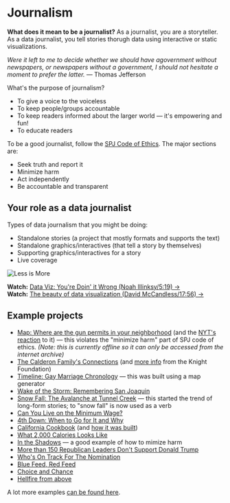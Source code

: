 # Journalism
**What does it mean to be a journalist?** As a journalist, you are a storyteller. As a data journalist, you tell stories thorugh data using interactive or static visualizations.

*Were it left to me to decide whether we should have agovernment without newspapers, or newspapers without a government, I should not hesitate a moment to prefer the latter.* — Thomas Jefferson

What's the purpose of journalism?

* To give a voice to the voiceless
* To keep people/groups accountable
* To keep readers informed about the larger world — it's empowering and fun!
* To educate readers

To be a good journalist, follow the [SPJ Code of Ethics](http://www.spj.org/ethicscode.asp). The major sections are:

* Seek truth and report it
* Minimize harm
* Act independently
* Be accountable and transparent

## Your role as a data journalist

Types of data journalism that you might be doing:

* Standalone stories (a project that mostly formats and supports the text)
* Standalone graphics/interactives (that tell a story by themselves)
* Supporting graphics/interactives for a story
* Live coverage

![Less is More](../assets/lessismore.gif)

**Watch:** [Data Viz: You're Doin' it Wrong (Noah Illinksy/5:19) &rarr;](https://www.youtube.com/watch?v=i93iWza8sG8)    
**Watch:** [The beauty of data visualization (David McCandless/17:56) &rarr;](http://www.ted.com/talks/david_mccandless_the_beauty_of_data_visualization?language=en)


## Example projects
* [Map: Where are the gun permits in your neighborhood](http://web.archive.org/web/20150731154625/http://archive.lohud.com/interactive/article/20121223/NEWS01/121221011/Map-Where-gun-permits-your-neighborhood-) (and the [NYT's reaction](http://www.nytimes.com/2013/01/19/nyregion/newspaper-takes-down-map-of-gun-permit-holders.html?_r=0) to it) — this violates the "minimize harm" part of SPJ code of ethics. *(Note: this is currently offline so it can only be accessed from the internet archive)*
* [The Calderon Family's Connections](http://graphics.latimes.com/calderon/) (and [more info](http://knightlab.northwestern.edu/2015/04/17/how-byron-lutz-untangled-the-calderon-familys-connections-and-what-it-tells-us-about-social-network-analysis/) from the Knight Foundation)
* [Timeline: Gay Marriage Chronology](http://graphics.latimes.com/usmap-gay-marriage-chronology/) — this was built using a map generator
* [Wake of the Storm: Remembering San Joaquin](http://yolanda.dailybruin.com/remembering-san-joaquin/)
* [Snow Fall: The Avalanche at Tunnel Creek](http://www.nytimes.com/projects/2012/snow-fall/#/?part=tunnel-creek) — this started the trend of long-form stories; to "snow fall" is now used as a verb
* [Can You Live on the Minimum Wage?](http://www.nytimes.com/interactive/2014/02/09/opinion/minimum-wage.html)
* [4th Down: When to Go for It and Why](http://www.nytimes.com/2014/09/05/upshot/4th-down-when-to-go-for-it-and-why.html)
* [California Cookbook](http://recipes.latimes.com/) (and [how it was built](https://source.opennews.org/en-US/articles/how-we-made-new-california-cookbook/))
* [What 2,000 Calories Looks Like](http://www.nytimes.com/interactive/2014/12/22/upshot/what-2000-calories-looks-like.html)
* [In the Shadows](http://malawi.dailybruin.com/) — a good example of how to mimize harm
* [More than 150 Republican Leaders Don't Support Donald Trump](http://www.nytimes.com/interactive/2016/08/29/us/politics/at-least-110-republican-leaders-wont-vote-for-donald-trump-heres-when-they-reached-their-breaking-point.html)
* [Who's On Track For The Nomination](http://projects.fivethirtyeight.com/election-2016/delegate-targets/democrats/)
* [Blue Feed, Red Feed](http://graphics.wsj.com/blue-feed-red-feed/)
* [Choice and Chance](http://www.tampabay.com/projects/2016/breaking-news/orlando-nightclub-shooting/choice-chance-3d-map/)
* [Hellfire from above](http://www.tampabay.com/projects/2017/investigations/tampa-electric/big-bend-hellfire-from-above/)

A lot more examples [can be found here](http://simp.ly/publish/gzxgH2).
